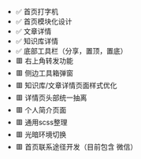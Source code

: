- ✅ 首页打字机
- ✅ 首页模块化设计
- ✅ 文章详情
- ✅ 知识库详情
- ✅ 底部工具栏（分享，置顶，置底）
- 🟥 右上角转发功能
- 🟥 侧边工具箱弹窗
- 🟥 知识库/文章详情页面样式优化
- 🟥 详情页头部统一抽离
- 🟥 个人简介页面
- 🟥 通用scss整理
- 🟥 光暗环境切换
- 🟥 首页联系途径开发（目前包含 微信）